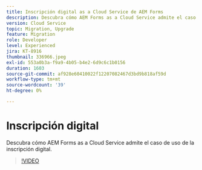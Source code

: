 ```yaml
---
title: Inscripción digital as a Cloud Service de AEM Forms
description: Descubra cómo AEM Forms as a Cloud Service admite el caso de uso de la inscripción digital.
version: Cloud Service
topic: Migration, Upgrade
feature: Migration
role: Developer
level: Experienced
jira: KT-8916
thumbnail: 336966.jpeg
exl-id: 553a0b3a-f9a9-4b05-b4e2-6d9c6c1b0156
duration: 1603
source-git-commit: af928e60410022f12207082467d3bd9b818af59d
workflow-type: tm+mt
source-wordcount: '39'
ht-degree: 0%

---
```


# Inscripción digital

Descubra cómo AEM Forms as a Cloud Service admite el caso de uso de la inscripción digital.

>[!VIDEO](https://video.tv.adobe.com/v/336966?quality=12&learn=on)
